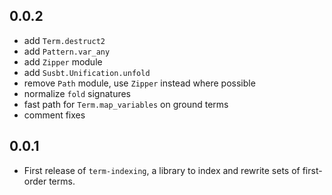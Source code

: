 ## 0.0.2
- add `Term.destruct2`
- add `Pattern.var_any`
- add `Zipper` module
- add `Susbt.Unification.unfold`
- remove `Path` module, use `Zipper` instead where possible
- normalize `fold` signatures
- fast path for `Term.map_variables` on ground terms
- comment fixes

## 0.0.1
- First release of `term-indexing`, a library to index and rewrite sets of first-order terms.
